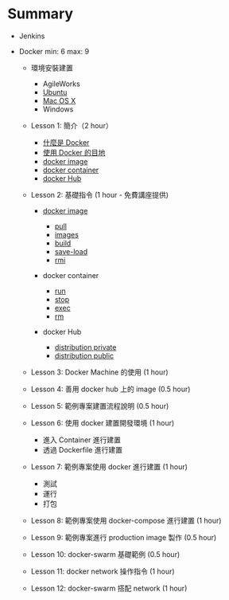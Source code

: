 Summary
=======

-	Jenkins
-	Docker min: 6 max: 9

	-	環境安裝建置

		-	AgileWorks
		-	[Ubuntu](docker/install/ubuntu/README.md)
		-	[Mac OS X](docker/install/osx/README.md)
		-	Windows

	-	Lesson 1: 簡介（2 hour）

		-	[什麼是 Docker](docker/intro/what/README.md)
		-	[使用 Docker 的目地](docker/intro/why/README.md)
		-	[docker image](docker/intro/image/README.md)
		-	[docker container](docker/intro/container/README.md)
		-	[docker Hub](docker/intro/hub/README.md)

	-	Lesson 2: 基礎指令 (1 hour - 免費講座提供)

		-	[docker image](docker/basic-command/image/README.md)

			-	[pull](docker/basic-command/image/pull/README.md)
			-	[images](docker/basic-command/image/images/README.md)
			-	[build](docker/basic-command/image/build/README.md)
			-	[save-load](docker/basic-command/image/save-load/README.md)
			-	[rmi](docker/basic-command/image/rmi/README.md)

		-	docker container

			-	[run](docker/basic-command/container/run/README.md)
			-	[stop](docker/basic-command/container/stop/README.md)
			-	[exec](docker/basic-command/container/exec/README.md)
			-	[rm](docker/basic-command/container/rm/README.md)

		-	docker Hub

			-	[distribution private](docker/basic-command/hub/distribution-private/README.md)
			-	[distribution public](docker/basic-command/hub/distribution-public/README.md)

	-	Lesson 3: Docker Machine 的使用 (1 hour)

	-	Lesson 4: 善用 docker hub 上的 image (0.5 hour)

	-	Lesson 5: 範例專案建置流程說明 (0.5 hour)

	-	Lesson 6: 使用 docker 建置開發環境 (1 hour)

		-	進入 Container 進行建置
		-	透過 Dockerfile 進行建置

	-	Lesson 7: 範例專案使用 docker 進行建置 (1 hour)

		-	測試
		-	運行
		-	打包

	-	Lesson 8: 範例專案使用 docker-compose 進行建置 (1 hour)

	-	Lesson 9: 範例專案進行 production image 製作 (0.5 hour)

	-	Lesson 10: docker-swarm 基礎範例 (0.5 hour)

	-	Lesson 11: docker network 操作指令 (1 hour)

	-	Lesson 12: docker-swarm 搭配 network (1 hour)
